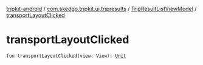 [tripkit-android](../../index.md) / [com.skedgo.tripkit.ui.tripresults](../index.md) / [TripResultListViewModel](index.md) / [transportLayoutClicked](./transport-layout-clicked.md)

# transportLayoutClicked

`fun transportLayoutClicked(view: View): `[`Unit`](https://kotlinlang.org/api/latest/jvm/stdlib/kotlin/-unit/index.html)